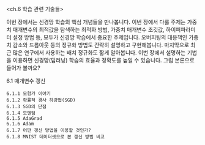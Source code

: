 <ch.6 학습 관련 기술들>

이번 장에서는 신경망 학습의 핵심 개념들을 만나봅니다. 이번 장에서 다룰 주제는 가중치 매개변수의 최적값을 탐색하는 최적화 방법, 가중치 매개변수 초깃값, 하이퍼파라미터 설정 방법 등, 모두가 신경망 학습에서 중요한 주제입니다. 오버피팅의 대응책인 가중치 감소와 드롭아웃 등의 정규화 방법도 간략히 설명하고 구현해봅니다. 마지막으로 최근 많은 연구에서 사용하는 배치 정규화도 짧게 알아봅니다. 이번 장에서 설명하는 기법을 이용하면 신경망(딥러닝) 학습의 효율과 정확도를 높일 수 있습니다. 그럼 본론으로 들어가 볼까요?

  6.1 매개변수 갱신
  
    6.1.1 모험가 이야기
    6.1.2 확률적 경사 하강법(SGD)
    6.1.3 SGD의 단점
    6.1.4 모멘텀
    6.1.5 AdaGrad
    6.1.6 Adam
    6.1.7 어떤 갱신 방법을 이용할 것인가?
    6.1.8 MNIST 데이터셋으로 본 갱신 방법 비교
